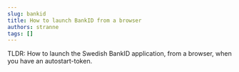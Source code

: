 ```yaml
---
slug: bankid
title: How to launch BankID from a browser
authors: stranne
tags: []
---
```


TLDR: How to launch the Swedish BankID application, from a browser, when you have an autostart-token.

<!-- truncate -->
